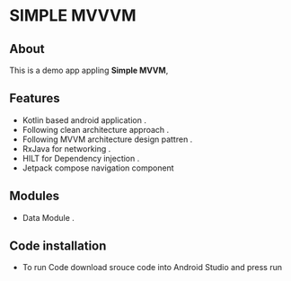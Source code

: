 # SIMPLE MVVVM

## About
This is a demo app appling **Simple MVVM**,

## Features
- Kotlin based android application .
- Following clean architecture approach .
- Following MVVM architecture design pattren .
- RxJava for networking .
- HILT for Dependency injection .
- Jetpack compose navigation component

## Modules
- Data Module .

## Code installation
- To run Code download srouce code into Android Studio and press run 
